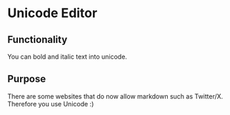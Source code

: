 # Unicode Editor

## Functionality

You can bold and italic text into unicode.

## Purpose

There are some websites that do now allow markdown such as Twitter/X. Therefore you use Unicode :)